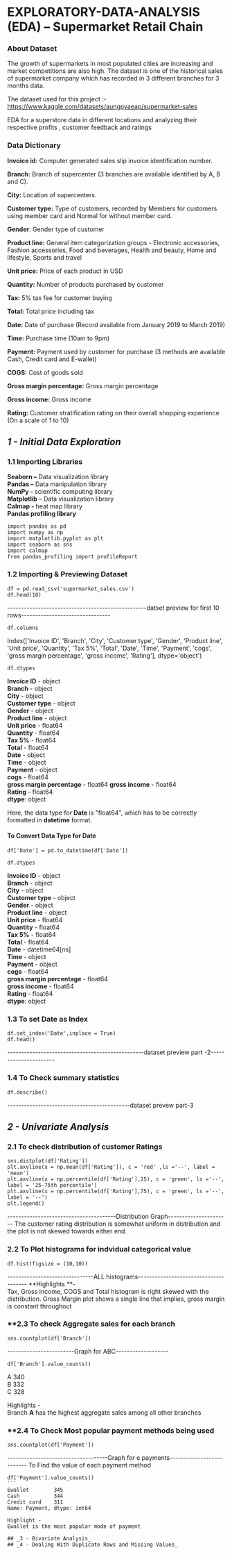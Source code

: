 # EXPLORATORY-DATA-ANALYSIS (EDA) – Supermarket Retail Chain

### About Dataset
The growth of supermarkets in most populated cities are increasing and market competitions are also high. The dataset is one of the historical sales of supermarket company which has recorded in 3 different branches for 3 months data.

The dataset used for this project :- https://www.kaggle.com/datasets/aungpyaeap/supermarket-sales

EDA for a superstore data in different locations and analyzing their respective profits , customer feedback and ratings


### Data Dictionary

   **Invoice id:** Computer generated sales slip invoice identification number.
   
   **Branch:** Branch of supercenter (3 branches are available identified by A, B and C).
   
   **City:** Location of supercenters.

   **Customer type:** Type of customers, recorded by Members for customers using member card and Normal for without member card.

   **Gender**: Gender type of customer

   **Product line:** General item categorization groups - Electronic accessories, Fashion accessories, Food and beverages, Health and beauty, Home and lifestyle,
                     Sports and travel

   **Unit price:** Price of each product in USD

   **Quantity:** Number of products purchased by customer

   **Tax:** 5% tax fee for customer buying

   **Total:** Total price including tax

   **Date:** Date of purchase (Record available from January 2019 to March 2019)

   **Time:** Purchase time (10am to 9pm)

   **Payment:** Payment used by customer for purchase (3 methods are available Cash, Credit card and E-wallet)

   **COGS:** Cost of goods sold

   **Gross margin percentage:** Gross margin percentage

   **Gross income:** Gross income

   **Rating:** Customer stratification rating on their overall shopping experience (On a scale of 1 to 10)
   
## _1 - Initial Data Exploration_
### 1.1 Importing Libraries
**Seaborn –** Data visualization library        
**Pandas –** Data manipulation library        
**NumPy -** scientific computing library      
**Matplotlib** – Data visualization library     
**Calmap -** heat map library    
**Pandas profiling library**   
```
import pandas as pd
import numpy as np
import matplotlib.pyplot as plt
import seaborn as sns
import calmap
from pandas_profiling import profileReport
```
### 1.2 Importing & Previewing Dataset
```
df = pd.read_csv('supermarket_sales.csv')
df.head(10)
```
--------------------------------------------------datset preview for first 10 rows--------------------------------
```
df.columns
```
Index(['Invoice ID', 'Branch', 'City', 'Customer type', 'Gender',
       'Product line', 'Unit price', 'Quantity', 'Tax 5%', 'Total', 'Date',
       'Time', 'Payment', 'cogs', 'gross margin percentage', 'gross income',
       'Rating'],
      dtype='object')
```
df.dtypes
```
**Invoice ID**    -                  object      
**Branch**  -                        object      
**City**  -                          object       
**Customer type**    -               object      
**Gender**    -                      object      
**Product line**     -               object       
**Unit price**      -                float64     
**Quantity**    -                    float64     
**Tax 5%**       -                   float64     
**Total**        -                   float64     
**Date**        -                    object     
**Time**         -                   object     
**Payment**      -                   object     
**cogs**         -                   float64     
**gross margin percentage**   -      float64
**gross income**    -                float64     
**Rating**        -                  float64    
**dtype**:   object      

Here, the data type for **Date** is "float64", which has to be correctly formatted in **datetime** format.

#### To Convert Data Type for **Date**
```
df['Date'] = pd.to_datetime(df['Date'])
```
```
df.dtypes
```
**Invoice ID**    -                  object      
**Branch**  -                        object      
**City**  -                          object       
**Customer type**    -               object      
**Gender**    -                      object      
**Product line**     -               object       
**Unit price**      -                float64     
**Quantity**    -                    float64     
**Tax 5%**       -                   float64     
**Total**        -                   float64     
**Date**        -                    datetime64[ns]     
**Time**         -                   object                           
**Payment**      -                   object                        
**cogs**         -                   float64                      
**gross margin percentage**   -      float64            
**gross income**    -                float64                                    
**Rating**        -                  float64                                                
**dtype**:   object                                 

### 1.3 To set Date as Index
````
df.set_index('Date',inplace = True)
df.head()
````
-------------------------------------------------dataset preview part -2----------------------
### 1.4 To Check summary statistics

```
df.describe()
```
--------------------------------------------dataset prevew part-3

## _2 - Univariate Analysis_
### **2.1 To check distribution of customer Ratings**
```
sns.distplot(df['Rating'])
plt.axvline(x = np.mean(df['Rating']), c = 'red' ,ls ='--', label = 'mean')
plt.axvline(x = np.percentile(df['Rating'],25), c = 'green', ls ='--', label = '25-75th percentile')
plt.axvline(x = np.percentile(df['Rating'],75), c = 'green', ls ='--', label = '--')
plt.legend()
```
---------------------------------------Distribution Graph----------------------
The customer rating distribution is somewhat uniform in distribution and the plot is not skewed towards either end.
### **2.2 To Plot histograms for indvidual categorical value**
```
df.hist(figsize = (10,10))
```
-------------------------------ALL histograms--------------------------------------
**Highlights **-     
Tax, Gross income, COGS and Total histogram is right skewed with the distribution.
Gross Margin plot shows a single line that implies, gross margin is constant throughout

### **2.3 To check Aggregate sales for each branch
 ```
 sns.countplot(df['Branch'])
 ```
 ------------------------Graph for ABC-------------------
 ```
 df['Branch'].value_counts()
 ```
A      340  
B      332   
C      328   

Highlights -                                  
Branch **A** has the highest aggregate sales among all other branches

### **2.4 To Check Most popular payment methods being used 
```
sns.countplot(df['Payment'])
````
------------------------------------Graph for e payments--------------------------
To Find the value of each payment method
````
df['Payment'].value_counts()
```
Ewallet        345
Cash           344
Credit card    311
Name: Payment, dtype: int64

Highlight -                                          
Ewallet is the most popular mode of payment 

## _3 - Bivariate Analysis_
## _4 - Dealing With Duplicate Rows and Missing Values_

